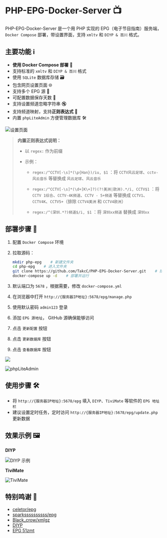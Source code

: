 # PHP-EPG-Docker-Server 📺

PHP-EPG-Docker-Server 是一个用 PHP 实现的 EPG（电子节目指南）服务端， `Docker Compose` 部署，带设置界面，支持 `xmltv` 和 `DIYP & 百川` 格式。

## 主要功能 ℹ️
- **使用 Docker Compose 部署** 🐳
- 支持标准的 `xmltv` 和 `DIYP & 百川` 格式
- 使用 `SQLite` 数据库存储 🗃️
- 包含网页设置页面 🌐
- 支持多个 EPG 源 📡
- 可配置数据保存天数 📅
- 支持设置频道忽略字符串 🔇
- 支持频道映射，支持**正则表达式** 🔄
- 内置 `phpLiteAdmin` 方便管理数据库 🛠️

![设置页面](https://github.com/user-attachments/assets/97170f7c-cf17-48c7-a272-d4b620963913)

> **内置正则表达式说明：**
> 
> - 以 `regex:` 作为前缀
> 
> - 示例：
> 
>   - `regex:/^CCTV[-\s]*(\p{Han})/iu, $1` ：将 `CCTV风云足球`、`cctv-风云音乐` 等替换成 `风云足球`、`风云音乐`
> 
>   - `regex:/^CCTV[-\s]*(\d+[K\+]?)(?!美洲|欧洲).*/i, CCTV$1` ：将 `CCTV 1综合`、`CCTV-4K频道`、`CCTV - 5+频道` 等替换成 `CCTV1`、`CCTV4K`、`CCTV5+`（排除 `CCTV4美洲` 和 `CCTV4欧洲`）
> 
>   - `regex:/^(深圳.*?)频道$/i, $1` ：将 `深圳xx频道` 替换成 `深圳xx`


## 部署步骤 🚀

1. 配置 `Docker Compose` 环境
2. 拉取源码：

   ```bash
   mkdir php-epg    # 新建文件夹
   cd php-epg    # 进入文件夹
   git clone https://github.com/TakcC/PHP-EPG-Docker-Server.git    # 拉取源码
   docker-compose up -d    # 部署并运行
   ```
3. 默认端口为 `5678` ，根据需要，修改 `docker-compose.yml`
4. 在浏览器中打开 `http://{服务器IP地址}:5678/epg/manage.php`
5. 使用默认密码 `admin123` 登录
6. 添加 `EPG 源地址`， GitHub 源确保能够访问
7. 点击 `更新配置` 按钮
8. 点击 `更新数据库` 按钮
9.  点击 `查看数据库` 按钮

<kbd><img src="https://github.com/user-attachments/assets/3f80c287-42f7-4766-8082-49ce57e40664"/></kbd>

![phpLiteAdmin](https://github.com/user-attachments/assets/b166eb69-d52f-42dd-aa45-388e28a82381)

## 使用步骤 🛠️
- 将 `http://{服务器IP地址}:5678/epg` 填入 `DIYP`、`TiviMate` 等软件的 `EPG 地址栏`
- 建议设置定时任务，定时访问 `http://{服务器IP地址}:5678/epg/update.php` 更新数据

## 效果示例 🖼️

**DIYP**

![DIYP 示例](https://github.com/user-attachments/assets/ef926713-f2e1-42b9-aed4-4c9f5c1af1da)

**TiviMate**

![TiviMate](https://github.com/user-attachments/assets/8fbaf4b9-c7b2-4b1a-b221-41d3954fbec8)

## 特别鸣谢 🙏
- [celetor/epg](https://github.com/celetor/epg)
- [sparkssssssssss/epg](https://github.com/sparkssssssssss/epg)
- [Black_crow/xmlgz](https://gitee.com/Black_crow/xmlgz)
- [DIYP](https://diyp.112114.xyz/)
- [EPG 51zmt](http://epg.51zmt.top:8000/)
